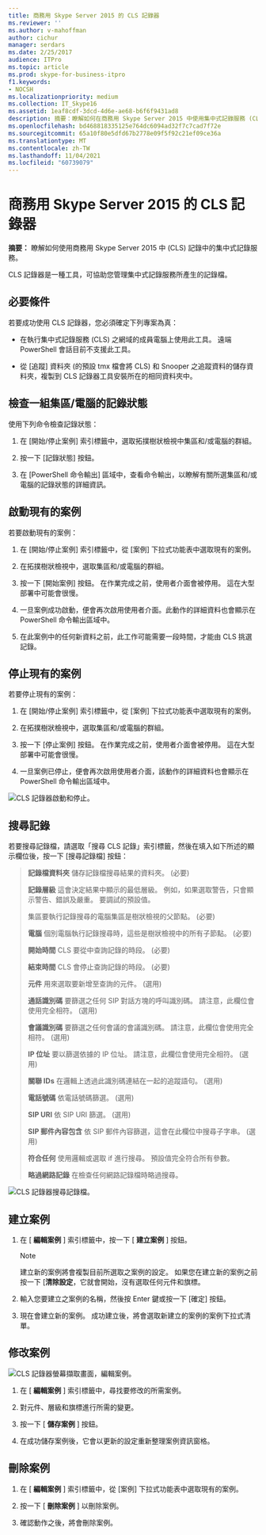 ```yaml
---
title: 商務用 Skype Server 2015 的 CLS 記錄器
ms.reviewer: ''
ms.author: v-mahoffman
author: cichur
manager: serdars
ms.date: 2/25/2017
audience: ITPro
ms.topic: article
ms.prod: skype-for-business-itpro
f1.keywords:
- NOCSH
ms.localizationpriority: medium
ms.collection: IT_Skype16
ms.assetid: 1eaf8cdf-3dcd-4d6e-ae68-b6f6f9431ad8
description: 摘要：瞭解如何在商務用 Skype Server 2015 中使用集中式記錄服務 (CLS) 記錄。
ms.openlocfilehash: bd468818335125e764dc6094ad32f7c7cad7f72e
ms.sourcegitcommit: 65a10f80e5dfd67b2778e09f5f92c21ef09ce36a
ms.translationtype: MT
ms.contentlocale: zh-TW
ms.lasthandoff: 11/04/2021
ms.locfileid: "60739079"
---
```

# <a name="cls-logger-for-skype-for-business-server-2015"></a>商務用 Skype Server 2015 的 CLS 記錄器
 
**摘要：** 瞭解如何使用商務用 Skype Server 2015 中 (CLS) 記錄中的集中式記錄服務。
  
CLS 記錄器是一種工具，可協助您管理集中式記錄服務所產生的記錄檔。
  
## <a name="prerequisites"></a>必要條件

若要成功使用 CLS 記錄器，您必須確定下列專案為真：
  
- 在執行集中式記錄服務 (CLS) 之網域的成員電腦上使用此工具。 遠端 PowerShell 會話目前不支援此工具。
    
- 從 [追蹤] 資料夾 (的預設 tmx 檔會將 CLS) 和 Snooper 之追蹤資料的儲存資料夾，複製到 CLS 記錄器工具安裝所在的相同資料夾中。
    
## <a name="check-the-logging-status-of-a-set-of-poolscomputers"></a>檢查一組集區/電腦的記錄狀態

使用下列命令檢查記錄狀態：
  
1. 在 [開始/停止案例] 索引標籤中，選取拓撲樹狀檢視中集區和/或電腦的群組。
    
2. 按一下 [記錄狀態] 按鈕。
    
3. 在 [PowerShell 命令輸出] 區域中，查看命令輸出，以瞭解有關所選集區和/或電腦的記錄狀態的詳細資訊。
    
## <a name="start-an-existing-scenario"></a>啟動現有的案例

若要啟動現有的案例：
  
1. 在 [開始/停止案例] 索引標籤中，從 [案例] 下拉式功能表中選取現有的案例。
    
2. 在拓撲樹狀檢視中，選取集區和/或電腦的群組。
    
3. 按一下 [開始案例] 按鈕。 在作業完成之前，使用者介面會被停用。 這在大型部署中可能會很慢。
    
4. 一旦案例成功啟動，便會再次啟用使用者介面。此動作的詳細資料也會顯示在 PowerShell 命令輸出區域中。
    
5. 在此案例中的任何新資料之前，此工作可能需要一段時間，才能由 CLS 挑選記錄。
    
## <a name="stop-an-existing-scenario"></a>停止現有的案例

若要停止現有的案例：
  
1. 在 [開始/停止案例] 索引標籤中，從 [案例] 下拉式功能表中選取現有的案例。
    
2. 在拓撲樹狀檢視中，選取集區和/或電腦的群組。
    
3. 按一下 [停止案例] 按鈕。 在作業完成之前，使用者介面會被停用。 這在大型部署中可能會很慢。
    
4. 一旦案例已停止，便會再次啟用使用者介面，該動作的詳細資料也會顯示在 PowerShell 命令輸出區域中。
    
![CLS 記錄器啟動和停止。](../../media/2c4a36c2-b5db-4550-a3b3-41f18e0e2f0c.png)
  
## <a name="search-for-logs"></a>搜尋記錄

若要搜尋記錄檔，請選取「搜尋 CLS 記錄」索引標籤，然後在填入如下所述的顯示欄位後，按一下 [搜尋記錄檔] 按鈕：
  
> **記錄檔資料夾** 儲存記錄檔搜尋結果的資料夾。  (必要) 
> 
> **記錄層級** 這會決定結果中顯示的最低層級。 例如，如果選取警告，只會顯示警告、錯誤及嚴重。 要調試的預設值。
> 
> 集區要執行記錄搜尋的電腦集區是樹狀檢視的父節點。  (必要) 
> 
> **電腦** 個別電腦執行記錄搜尋時，這些是樹狀檢視中的所有子節點。  (必要) 
> 
> **開始時間** CLS 要從中查詢記錄的時段。  (必要) 
> 
> **結束時間** CLS 會停止查詢記錄的時段。  (必要) 
> 
> **元件** 用來選取要新增至查詢的元件。 (選用)
> 
> **通話識別碼** 要篩選之任何 SIP 對話方塊的呼叫識別碼。 請注意，此欄位會使用完全相符。 (選用)
> 
> **會議識別碼** 要篩選之任何會議的會議識別碼。 請注意，此欄位會使用完全相符。 (選用)
> 
> **IP 位址** 要以篩選依據的 IP 位址。 請注意，此欄位會使用完全相符。 (選用)
> 
> **關聯 IDs** 在邏輯上透過此識別碼連結在一起的追蹤語句。 (選用)
> 
> **電話號碼** 依電話號碼篩選。 (選用)
> 
> **SIP URI** 依 SIP URI 篩選。 (選用)
> 
> **SIP 郵件內容包含** 依 SIP 郵件內容篩選，這會在此欄位中搜尋子字串。 (選用)
> 
> **符合任何** 使用邏輯或選取 if 進行搜尋。 預設值完全符合所有參數。
> 
> **略過網路記錄** 在檢查任何網路記錄檔時略過搜尋。
    
![CLS 記錄器搜尋記錄檔。](../../media/5793ea3c-6f5f-40ef-8b53-100da831eedf.png)
  
## <a name="create-a-scenario"></a>建立案例

1. 在 [ **編輯案例** ] 索引標籤中，按一下 [ **建立案例** ] 按鈕。
    
    > [!NOTE]
    > 建立新的案例將會複製目前所選取之案例的設定。 如果您在建立新的案例之前按一下 [**清除設定**，它就會開始，沒有選取任何元件和旗標。
  
2. 輸入您要建立之案例的名稱，然後按 Enter 鍵或按一下 [確定] 按鈕。
    
3. 現在會建立新的案例。 成功建立後，將會選取新建立的案例的案例下拉式清單。
    
## <a name="modify-a-scenario"></a>修改案例

![CLS 記錄器螢幕擷取畫面，編輯案例。](../../media/abbbcac0-8a2e-48af-a22f-4fee0283a29f.png)
  
1. 在 [ **編輯案例** ] 索引標籤中，尋找要修改的所需案例。
    
2. 對元件、層級和旗標進行所需的變更。
    
3. 按一下 [ **儲存案例** ] 按鈕。
    
4. 在成功儲存案例後，它會以更新的設定重新整理案例資訊窗格。
    
## <a name="delete-a-scenario"></a>刪除案例

1. 在 [ **編輯案例** ] 索引標籤中，從 [案例] 下拉式功能表中選取現有的案例。
    
2. 按一下 [ **刪除案例** ] 以刪除案例。
    
3. 確認動作之後，將會刪除案例。
    


